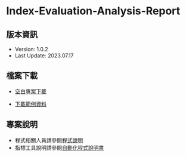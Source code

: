 # Index-Evaluation-Analysis-Report

## 版本資訊

- Version: 1.0.2
- Last Update: 2023.07.17

## 檔案下載

- [空白專案下載](https://minhaskamal.github.io/DownGit/#/home?url=https:%2F%2Fgithub.com%2Fchenshenyi%2FIndex-Evaluation-Analysis-Report%2Ftree%2Fmain%2Ftemplate)

- [下載範例資料](https://minhaskamal.github.io/DownGit/#/home?url=https:%2F%2Fgithub.com%2Fchenshenyi%2FIndex-Evaluation-Analysis-Report%2Ftree%2Fmain%2Fexample)

## 專案說明

- 程式相關人員請參閱[程式說明](/docs/README.md)
- 指標工具說明請參閱[自動化程式說明書](/docs/自動化程式說明書.md)
